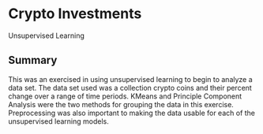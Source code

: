 # Crypto Investments
Unsupervised Learning

## Summary
This was an exercised in using unsupervised learning to begin to analyze a data set. The data set used was a collection crypto coins and their percent change over a range of time periods. KMeans and Principle Component Analysis were the two methods for grouping the data in this exercise. Preprocessing was also important to making the data usable for each of the unsupervised learning models.

